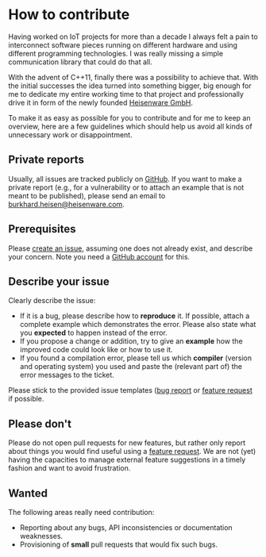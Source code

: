 # How to contribute

Having worked on IoT projects for more than a decade I always felt a pain to
interconnect software pieces running on different hardware and using different
programming technologies. I was really missing a simple communication library
that could do that all.

With the advent of C++11, finally there was a possibility to achieve that. With
the initial successes the idea turned into something bigger, big enough for me
to dedicate my entire working time to that project and professionally drive it
in form of the newly founded [Heisenware GmbH](https://heisenware.com).

To make it as easy as possible for you to contribute and for me to keep an
overview, here are a few guidelines which should help us avoid all kinds of
unnecessary work or disappointment.

## Private reports

Usually, all issues are tracked publicly on
[GitHub](https://github.com/heisenware/vrpc-r-agent/issues). If you want to make
a private report (e.g., for a vulnerability or to attach an example that is not
meant to be published), please send an email to
<burkhard.heisen@heisenware.com>.

## Prerequisites

Please [create an issue](https://github.com/heisenware/vrpc-r-agent/issues/new/choose),
assuming one does not already exist, and describe your concern. Note you need a
[GitHub account](https://github.com/signup/free) for this.

## Describe your issue

Clearly describe the issue:

- If it is a bug, please describe how to **reproduce** it. If possible, attach a
  complete example which demonstrates the error. Please also state what you
  **expected** to happen instead of the error.
- If you propose a change or addition, try to give an **example** how the
  improved code could look like or how to use it.
- If you found a compilation error, please tell us which **compiler** (version
  and operating system) you used and paste the (relevant part of) the error
  messages to the ticket.

Please stick to the provided issue templates ([bug report](https://github.com/heisenware/vrpc-r-agent/blob/master/.github/ISSUE_TEMPLATE/bug.md)
or [feature request](https://github.com/heisenware/vrpc-r-agent/blob/master/.github/ISSUE_TEMPLATE/feature.md)
if possible.

## Please don't

Please do not open pull requests for new features, but rather only report
about things you would find useful using a [feature request](https://github.com/heisenware/vrpc/blob/master/.github/ISSUE_TEMPLATE/feature.md).
We are not (yet) having the capacities to manage external feature suggestions in
a timely fashion and want to avoid frustration.

## Wanted

The following areas really need contribution:

- Reporting about any bugs, API inconsistencies or documentation weaknesses.
- Provisioning of **small** pull requests that would fix such bugs.
